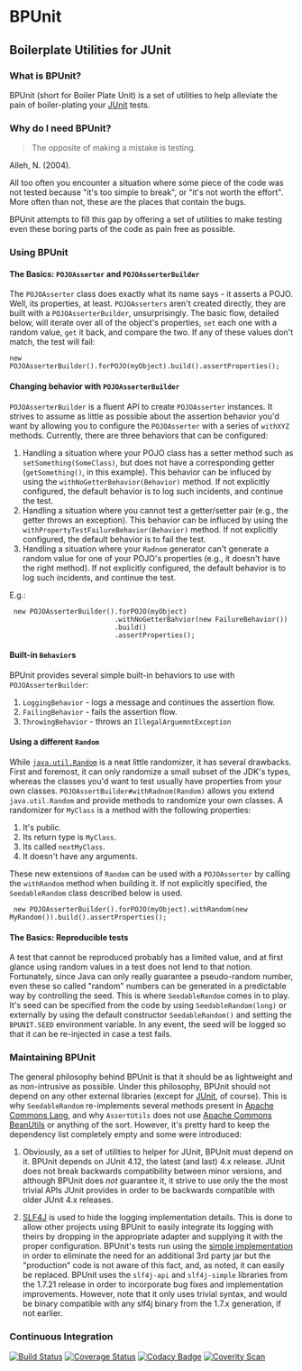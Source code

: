 # BPUnit
## Boilerplate Utilities for JUnit

### What is BPUnit?
BPUnit (short for Boiler Plate Unit) is a set of utilities to help
alleviate the pain of boiler-plating your [JUnit](http://junit.org)
tests.

### Why do I need BPUnit?

> The opposite of making a mistake is testing.

  Alleh, N. (2004).

All too often you encounter a situation where some piece of the code was
not tested because "it's too simple to break", or "it's not worth the
effort". More often than not, these are the places that contain the
bugs.

BPUnit attempts to fill this gap by offering a set of utilities to make
testing even these boring parts of the code as pain free as possible.

### Using BPUnit

#### The Basics: `POJOAsserter` and `POJOAsserterBuilder`

The `POJOAsserter` class does exactly what its name says - it asserts a
POJO. Well, its properties, at least.
`POJOAsserters` aren't created directly, they are built with a 
`POJOAsserterBuilder`, unsurprisingly. The basic flow, detailed below, 
will iterate over all of the object's properties, `set` each one
with a random value, `get` it back, and compare the two.  If any of
these values don't match, the test will fail:

    new POJOAsserterBuilder().forPOJO(myObject).build().assertProperties();

#### Changing behavior with `POJOAsserterBuilder`

`POJOAsserterBuilder` is a fluent API to create `POJOAsserter`
instances. It strives to assume as little as possible about the
assertion behavior you'd want by allowing you to configure the
`POJOAsserter` with a series of `withXYZ` methods. Currently, there are
three behaviors that can be configured:

  1. Handling a situation where your POJO class has a setter method such
     as `setSomething(SomeClass)`, but does not have a corresponding
     getter (`getSomething()`, in this example). 
     This behavior can be influced by using the
     `withNoGetterBehavior(Behavior)` method.
     If not explicitly configured, the default behavior is to log such
     incidents, and continue the test.
  2. Handling a situation where you cannot test a getter/setter pair
     (e.g., the getter throws an exception).
     This behavior can be influced by using the 
     `withPropertyTestFailureBehavior(Behavior)` method.
     If not explicitly configured, the default behavior is to fail the
     test.
  3. Handling a situation where your `Radnom` generator can't generate a
     random value for one of your POJO's properties (e.g., it doesn't 
     have the right method).
     If not explicitly configured, the default behavior is to log such
     incidents, and continue the test.

E.g.:

     new POJOAsserterBuilder().forPOJO(myObject)
                              .withNoGetterBahvior(new FailureBehavior())
                              .build()
                              .assertProperties();


#### Built-in `Behavior`s

BPUnit provides several simple built-in behaviors to use with
`POJOAsserterBuilder`:

  1. `LoggingBehavior` - logs a message and continues the assertion flow.
  2. `FailingBehavior` - fails the assertion flow.
  3. `ThrowingBehavior` - throws an `IllegalArguemntException` 

 
#### Using a different `Random`

While [`java.util.Random`](http://docs.oracle.com/javase/8/docs/api/java/util/Random.html)
is a neat little randomizer, it has several drawbacks. First and
foremost, it can only randomize a small subset of the JDK's types, 
whereas the classes you'd want to test usually have properties from your
own classes.
`POJOAssertBuilder#withRadnom(Random)` allows you extend
`java.util.Random` and provide methods to randomize your own classes. A
randomizer for `MyClass` is a method with the following properties:
  
  1. It's public.  
  2. Its return type is `MyClass`.  
  3. Its called `nextMyClass`.  
  4. It doesn't have any arguments.

These new extensions of `Random` can be used with a `POJOAsserter` by
calling the `withRandom` method when building it. If not explicitly
specified, the `SeedableRandom` class described below is used.

     new POJOAsserterBuilder().forPOJO(myObject).withRandom(new MyRandom()).build().assertProperties();

#### The Basics: Reproducible tests

A test that cannot be reproduced probably has a limited value, and at
first glance using random values in a test does not lend to that notion.
Fortunately, since Java can only really guarantee a pseudo-random
number, even these so called "random" numbers can be generated in a
predictable way by controlling the seed. This is where `SeedableRandom`
comes in to play. It's seed can be specified from the code by using
`SeedableRandom(long)` or externally by using the default constructor
`SeedableRandom()` and setting the `BPUNIT.SEED` environment variable. 
In any event, the seed will be logged so that it can be re-injected in
case a test fails.


### Maintaining BPUnit

The general philosophy behind BPUnit is that it should be as lightweight
and as non-intrusive as possible. Under this philosophy, BPUnit should
not depend on any other external libraries (except for
[JUnit](http://junit.org/), of course). This is why `SeedableRandom`
re-implements several methods present in
[Apache Commons Lang](http://commons.apache.org/proper/commons-lang/),
and why `AssertUtils` does not use [Apache Commons
BeanUtils](http://commons.apache.org/proper/commons-beanutils/) or
anything of the sort. However, it's pretty hard to keep the dependency
list completely empty and some were introduced:

  1. Obviously, as a set of utilities to helper for JUnit, BPUnit must
     depend on it. BPUnit depends on JUnit 4.12, the latest (and last)
     4.x release.
     JUnit does not break backwards compatibility between minor
     versions, and although BPUnit does *not* guarantee it, it strive
     to use only the the most trivial APIs JUnit provides in order to
     be backwards compatible with older JUnit 4.x releases.

  2. [SLF4J](http://www.slf4j.org/) is used to hide the logging
     implementation details. This is done to allow other projects using
     BPUnit to easily integrate its logging with theirs by dropping in
     the appropriate adapter and supplying it with the proper
     configuration.
     BPUnit's tests run using the
     [simple implementation](http://www.slf4j.org/api/org/slf4j/impl/SimpleLogger.html)
     in order to eliminate the need for an additional 3rd party jar but
     the "production" code is not aware of this fact, and, as noted, it
     can easily be replaced.
     BPUnit uses the `slf4j-api` and `slf4j-simple` libraries from the
     1.7.21 release in order to incorporate bug fixes and implementation
     improvements. However, note that it only uses trivial syntax, and
     would be binary compatible with any slf4j binary from the 1.7.x
     generation, if not earlier.

### Continuous Integration
[![Build Status](https://travis-ci.org/mureinik/bpunit.svg?branch=master)](https://travis-ci.org/mureinik/bpunit) [![Coverage Status](https://coveralls.io/repos/github/mureinik/bpunit/badge.svg?branch=master)](https://coveralls.io/github/mureinik/bpunit?branch=master) [![Codacy Badge](https://api.codacy.com/project/badge/Grade/c40eb7ecea6e4d5aa482f61849c34ad5)](https://www.codacy.com/app/mureinik/bpunit?utm_source=github.com&amp;utm_medium=referral&amp;utm_content=mureinik/bpunit&amp;utm_campaign=Badge_Grade) [![Coverity Scan](https://scan.coverity.com/projects/3157/badge.svg)](https://scan.coverity.com/projects/bpunit)
